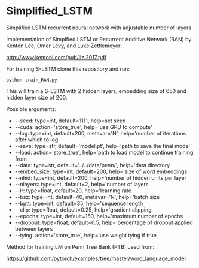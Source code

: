 # Simplified_LSTM
Simplified LSTM recurrent neural network with adjustable number of layers

Implementation of Simplfied LSTM or Recurrent Additive Network (RAN) by Kenton Lee, Omer Levy, and Luke Zettlemoyer:

http://www.kentonl.com/pub/llz.2017.pdf

For training S-LSTM clone this repository and run:

```
python train_RAN.py
```
This will train a S-LSTM with 2 hidden layers, embedding size of 650 and hidden layer size of 200.

Possible arguments:

- --seed: type=int, default=1111, help=set seed
- --cuda: action='store_true', help='use GPU to compute'
- --log: type=int, default=200, metavar='N', help='number of iterations after which to log
- --save: type=str,  default='model.pt', help='path to save the final model
- --load: action='store_true', help='path to load model to continue training from
- --data: type=str, default='../../data/penn/', help='data directory
- --embed_size: type=int, default=200, help='size of word embeddings
- --nhid: type=int, default=200, help='number of hidden units per layer
- --nlayers: type=int, default=2, help='number of layers
- --lr: type=float, default=20, help='learning rate
- --bsz: type=int, default=40, metavar='N', help='batch size
- --bptt: type=int, default=35, help='sequence length
- --clip: type=float, default=0.25, help='gradient clipping
- --epochs: type=int, default=150, help='maximum number of epochs
- --dropout: type=float, default=0.5, help='percentage of dropout applied between layers
- --tying: action='store_true', help='use weight tying if true

Method for training LM on Penn Tree Bank (PTB) used from:

https://github.com/pytorch/examples/tree/master/word_language_model

